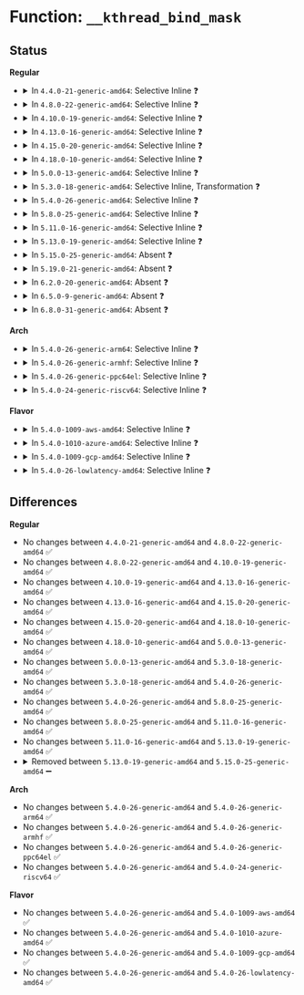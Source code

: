 # Function: <code>__kthread_bind_mask</code>

## Status
<b>Regular</b>
<ul>
<li>
<details>
<summary>In <code>4.4.0-21-generic-amd64</code>: Selective Inline ❓</summary>

```c
void __kthread_bind_mask(struct task_struct * p, const struct cpumask * mask, long int state)
```

```json
{
  "name": "__kthread_bind_mask",
  "collision_type": "Unique Static",
  "inline_type": "Selective",
  "funcs": [
    {
      "addr": 18446744071579502224,
      "name": "__kthread_bind_mask",
      "external": false,
      "loc": "kernel/kthread.c:343",
      "file": "kernel/kthread.c",
      "inline": "not declared, inlined",
      "caller_inline": [],
      "caller_func": [
        "kernel/kthread.c:kthread_bind",
        "kernel/kthread.c:kthread_bind_mask"
      ]
    }
  ],
  "symbols": [
    {
      "addr": 18446744071579502224,
      "name": "__kthread_bind_mask",
      "section": ".text",
      "bind": "STB_LOCAL",
      "size": 117
    }
  ]
}
```
</details>
</li>
<li>
<details>
<summary>In <code>4.8.0-22-generic-amd64</code>: Selective Inline ❓</summary>

```c
void __kthread_bind_mask(struct task_struct * p, const struct cpumask * mask, long int state)
```

```json
{
  "name": "__kthread_bind_mask",
  "collision_type": "Unique Static",
  "inline_type": "Selective",
  "funcs": [
    {
      "addr": 18446744071579516288,
      "name": "__kthread_bind_mask",
      "external": false,
      "loc": "kernel/kthread.c:343",
      "file": "kernel/kthread.c",
      "inline": "not declared, inlined",
      "caller_inline": [],
      "caller_func": [
        "kernel/kthread.c:kthread_bind",
        "kernel/kthread.c:kthread_bind_mask"
      ]
    }
  ],
  "symbols": [
    {
      "addr": 18446744071579516288,
      "name": "__kthread_bind_mask",
      "section": ".text",
      "bind": "STB_LOCAL",
      "size": 117
    }
  ]
}
```
</details>
</li>
<li>
<details>
<summary>In <code>4.10.0-19-generic-amd64</code>: Selective Inline ❓</summary>

```c
void __kthread_bind_mask(struct task_struct * p, const struct cpumask * mask, long int state)
```

```json
{
  "name": "__kthread_bind_mask",
  "collision_type": "Unique Static",
  "inline_type": "Selective",
  "funcs": [
    {
      "addr": 18446744071579538416,
      "name": "__kthread_bind_mask",
      "external": false,
      "loc": "kernel/kthread.c:373",
      "file": "kernel/kthread.c",
      "inline": "not declared, inlined",
      "caller_inline": [],
      "caller_func": [
        "kernel/kthread.c:__kthread_create_worker",
        "kernel/kthread.c:kthread_unpark",
        "kernel/kthread.c:kthread_create_on_cpu",
        "kernel/kthread.c:kthread_bind_mask"
      ]
    }
  ],
  "symbols": [
    {
      "addr": 18446744071579538416,
      "name": "__kthread_bind_mask",
      "section": ".text",
      "bind": "STB_LOCAL",
      "size": 117
    }
  ]
}
```
</details>
</li>
<li>
<details>
<summary>In <code>4.13.0-16-generic-amd64</code>: Selective Inline ❓</summary>

```c
void __kthread_bind_mask(struct task_struct * p, const struct cpumask * mask, long int state)
```

```json
{
  "name": "__kthread_bind_mask",
  "collision_type": "Unique Static",
  "inline_type": "Selective",
  "funcs": [
    {
      "addr": 18446744071579525360,
      "name": "__kthread_bind_mask",
      "external": false,
      "loc": "kernel/kthread.c:377",
      "file": "kernel/kthread.c",
      "inline": "not declared, inlined",
      "caller_inline": [],
      "caller_func": [
        "kernel/kthread.c:__kthread_create_worker",
        "kernel/kthread.c:kthread_unpark",
        "kernel/kthread.c:kthread_create_on_cpu",
        "kernel/kthread.c:kthread_bind_mask"
      ]
    }
  ],
  "symbols": [
    {
      "addr": 18446744071579525360,
      "name": "__kthread_bind_mask",
      "section": ".text",
      "bind": "STB_LOCAL",
      "size": 102
    }
  ]
}
```
</details>
</li>
<li>
<details>
<summary>In <code>4.15.0-20-generic-amd64</code>: Selective Inline ❓</summary>

```c
void __kthread_bind_mask(struct task_struct * p, const struct cpumask * mask, long int state)
```

```json
{
  "name": "__kthread_bind_mask",
  "collision_type": "Unique Static",
  "inline_type": "Selective",
  "funcs": [
    {
      "addr": 18446744071579551376,
      "name": "__kthread_bind_mask",
      "external": false,
      "loc": "kernel/kthread.c:384",
      "file": "kernel/kthread.c",
      "inline": "not declared, inlined",
      "caller_inline": [],
      "caller_func": [
        "kernel/kthread.c:__kthread_create_worker",
        "kernel/kthread.c:kthread_unpark",
        "kernel/kthread.c:kthread_create_on_cpu",
        "kernel/kthread.c:kthread_bind_mask"
      ]
    }
  ],
  "symbols": [
    {
      "addr": 18446744071579551376,
      "name": "__kthread_bind_mask",
      "section": ".text",
      "bind": "STB_LOCAL",
      "size": 102
    }
  ]
}
```
</details>
</li>
<li>
<details>
<summary>In <code>4.18.0-10-generic-amd64</code>: Selective Inline ❓</summary>

```c
void __kthread_bind_mask(struct task_struct * p, const struct cpumask * mask, long int state)
```

```json
{
  "name": "__kthread_bind_mask",
  "collision_type": "Unique Static",
  "inline_type": "Selective",
  "funcs": [
    {
      "addr": 18446744071579577648,
      "name": "__kthread_bind_mask",
      "external": false,
      "loc": "kernel/kthread.c:398",
      "file": "kernel/kthread.c",
      "inline": "not declared, inlined",
      "caller_inline": [],
      "caller_func": [
        "kernel/kthread.c:__kthread_create_worker",
        "kernel/kthread.c:kthread_unpark",
        "kernel/kthread.c:kthread_create_on_cpu",
        "kernel/kthread.c:kthread_bind_mask"
      ]
    }
  ],
  "symbols": [
    {
      "addr": 18446744071579577648,
      "name": "__kthread_bind_mask",
      "section": ".text",
      "bind": "STB_LOCAL",
      "size": 102
    }
  ]
}
```
</details>
</li>
<li>
<details>
<summary>In <code>5.0.0-13-generic-amd64</code>: Selective Inline ❓</summary>

```c
void __kthread_bind_mask(struct task_struct * p, const struct cpumask * mask, long int state)
```

```json
{
  "name": "__kthread_bind_mask",
  "collision_type": "Unique Static",
  "inline_type": "Selective",
  "funcs": [
    {
      "addr": 18446744071579615680,
      "name": "__kthread_bind_mask",
      "external": false,
      "loc": "kernel/kthread.c:398",
      "file": "kernel/kthread.c",
      "inline": "not declared, inlined",
      "caller_inline": [],
      "caller_func": [
        "kernel/kthread.c:__kthread_create_worker",
        "kernel/kthread.c:kthread_unpark",
        "kernel/kthread.c:kthread_create_on_cpu",
        "kernel/kthread.c:kthread_bind_mask"
      ]
    }
  ],
  "symbols": [
    {
      "addr": 18446744071579615680,
      "name": "__kthread_bind_mask",
      "section": ".text",
      "bind": "STB_LOCAL",
      "size": 102
    }
  ]
}
```
</details>
</li>
<li>
<details>
<summary>In <code>5.3.0-18-generic-amd64</code>: Selective Inline, Transformation ❓</summary>

```c
void __kthread_bind_mask(struct task_struct * p, const struct cpumask * mask, long int state)
```

```json
{
  "name": "__kthread_bind_mask",
  "collision_type": "Unique Static",
  "inline_type": "Selective",
  "funcs": [
    {
      "addr": 18446744071579644587,
      "name": "__kthread_bind_mask",
      "external": false,
      "loc": "kernel/kthread.c:407",
      "file": "kernel/kthread.c",
      "inline": "not declared, inlined",
      "caller_inline": [],
      "caller_func": [
        "kernel/kthread.c:__kthread_create_worker",
        "kernel/kthread.c:kthread_unpark",
        "kernel/kthread.c:kthread_create_on_cpu",
        "kernel/kthread.c:kthread_bind_mask"
      ]
    }
  ],
  "symbols": [
    {
      "addr": 18446744071579640752,
      "name": "__kthread_bind_mask",
      "section": ".text",
      "bind": "STB_LOCAL",
      "size": 95
    },
    {
      "addr": 18446744071579644587,
      "name": "__kthread_bind_mask.cold",
      "section": ".text",
      "bind": "STB_LOCAL",
      "size": 19
    }
  ]
}
```
</details>
</li>
<li>
<details>
<summary>In <code>5.4.0-26-generic-amd64</code>: Selective Inline ❓</summary>

```c
void __kthread_bind_mask(struct task_struct * p, const struct cpumask * mask, long int state)
```

```json
{
  "name": "__kthread_bind_mask",
  "collision_type": "Unique Static",
  "inline_type": "Selective",
  "funcs": [
    {
      "addr": 18446744071579667168,
      "name": "__kthread_bind_mask",
      "external": false,
      "loc": "kernel/kthread.c:407",
      "file": "kernel/kthread.c",
      "inline": "not declared, inlined",
      "caller_inline": [],
      "caller_func": [
        "kernel/kthread.c:__kthread_create_worker",
        "kernel/kthread.c:kthread_unpark",
        "kernel/kthread.c:kthread_create_on_cpu",
        "kernel/kthread.c:kthread_bind_mask"
      ]
    }
  ],
  "symbols": [
    {
      "addr": 18446744071579667168,
      "name": "__kthread_bind_mask",
      "section": ".text",
      "bind": "STB_LOCAL",
      "size": 102
    }
  ]
}
```
</details>
</li>
<li>
<details>
<summary>In <code>5.8.0-25-generic-amd64</code>: Selective Inline ❓</summary>

```c
void __kthread_bind_mask(struct task_struct * p, const struct cpumask * mask, long int state)
```

```json
{
  "name": "__kthread_bind_mask",
  "collision_type": "Unique Static",
  "inline_type": "Selective",
  "funcs": [
    {
      "addr": 18446744071579697296,
      "name": "__kthread_bind_mask",
      "external": false,
      "loc": "kernel/kthread.c:443",
      "file": "kernel/kthread.c",
      "inline": "not declared, inlined",
      "caller_inline": [],
      "caller_func": [
        "kernel/kthread.c:__kthread_create_worker",
        "kernel/kthread.c:kthread_unpark",
        "kernel/kthread.c:kthread_create_on_cpu",
        "kernel/kthread.c:kthread_bind_mask"
      ]
    }
  ],
  "symbols": [
    {
      "addr": 18446744071579697296,
      "name": "__kthread_bind_mask",
      "section": ".text",
      "bind": "STB_LOCAL",
      "size": 102
    }
  ]
}
```
</details>
</li>
<li>
<details>
<summary>In <code>5.11.0-16-generic-amd64</code>: Selective Inline ❓</summary>

```c
void __kthread_bind_mask(struct task_struct * p, const struct cpumask * mask, long int state)
```

```json
{
  "name": "__kthread_bind_mask",
  "collision_type": "Unique Static",
  "inline_type": "Selective",
  "funcs": [
    {
      "addr": 18446744071579675264,
      "name": "__kthread_bind_mask",
      "external": false,
      "loc": "kernel/kthread.c:445",
      "file": "kernel/kthread.c",
      "inline": "not declared, inlined",
      "caller_inline": [],
      "caller_func": [
        "kernel/kthread.c:__kthread_create_worker",
        "kernel/kthread.c:kthread_unpark",
        "kernel/kthread.c:kthread_create_on_cpu",
        "kernel/kthread.c:kthread_bind_mask"
      ]
    }
  ],
  "symbols": [
    {
      "addr": 18446744071579675264,
      "name": "__kthread_bind_mask",
      "section": ".text",
      "bind": "STB_LOCAL",
      "size": 102
    }
  ]
}
```
</details>
</li>
<li>
<details>
<summary>In <code>5.13.0-19-generic-amd64</code>: Selective Inline ❓</summary>

```c
void __kthread_bind_mask(struct task_struct * p, const struct cpumask * mask, long int state)
```

```json
{
  "name": "__kthread_bind_mask",
  "collision_type": "Unique Static",
  "inline_type": "Selective",
  "funcs": [
    {
      "addr": 18446744071579682080,
      "name": "__kthread_bind_mask",
      "external": false,
      "loc": "kernel/kthread.c:472",
      "file": "kernel/kthread.c",
      "inline": "not declared, inlined",
      "caller_inline": [],
      "caller_func": [
        "kernel/kthread.c:__kthread_create_worker",
        "kernel/kthread.c:kthread_unpark",
        "kernel/kthread.c:kthread_create_on_cpu",
        "kernel/kthread.c:kthread_bind_mask"
      ]
    }
  ],
  "symbols": [
    {
      "addr": 18446744071579682080,
      "name": "__kthread_bind_mask",
      "section": ".text",
      "bind": "STB_LOCAL",
      "size": 102
    }
  ]
}
```
</details>
</li>
<li>
<details>
<summary>In <code>5.15.0-25-generic-amd64</code>: Absent ❓</summary>

```json
{
  "name": "__kthread_bind_mask",
  "collision_type": "Unique Static",
  "inline_type": "Full",
  "funcs": [
    {
      "addr": 18446744071579766235,
      "name": "__kthread_bind_mask",
      "external": false,
      "loc": "kernel/kthread.c:472",
      "file": "kernel/kthread.c",
      "inline": "not declared, inlined",
      "caller_inline": [
        "kernel/kthread.c:kthread_bind_mask",
        "kernel/kthread.c:kthread_bind_mask",
        "kernel/kthread.c:__kthread_bind",
        "kernel/kthread.c:__kthread_bind"
      ],
      "caller_func": []
    }
  ],
  "symbols": []
}
```
</details>
</li>
<li>
<details>
<summary>In <code>5.19.0-21-generic-amd64</code>: Absent ❓</summary>

```json
{
  "name": "__kthread_bind_mask",
  "collision_type": "Unique Static",
  "inline_type": "Full",
  "funcs": [
    {
      "addr": 18446744071579873851,
      "name": "__kthread_bind_mask",
      "external": false,
      "loc": "kernel/kthread.c:531",
      "file": "kernel/kthread.c",
      "inline": "not declared, inlined",
      "caller_inline": [
        "kernel/kthread.c:kthread_bind_mask",
        "kernel/kthread.c:kthread_bind_mask",
        "kernel/kthread.c:__kthread_bind",
        "kernel/kthread.c:__kthread_bind"
      ],
      "caller_func": []
    }
  ],
  "symbols": []
}
```
</details>
</li>
<li>
<details>
<summary>In <code>6.2.0-20-generic-amd64</code>: Absent ❓</summary>

```json
{
  "name": "__kthread_bind_mask",
  "collision_type": "Unique Static",
  "inline_type": "Full",
  "funcs": [
    {
      "addr": 18446744071580016955,
      "name": "__kthread_bind_mask",
      "external": false,
      "loc": "kernel/kthread.c:531",
      "file": "kernel/kthread.c",
      "inline": "not declared, inlined",
      "caller_inline": [
        "kernel/kthread.c:kthread_bind_mask",
        "kernel/kthread.c:kthread_bind_mask",
        "kernel/kthread.c:__kthread_bind",
        "kernel/kthread.c:__kthread_bind"
      ],
      "caller_func": []
    }
  ],
  "symbols": []
}
```
</details>
</li>
<li>
<details>
<summary>In <code>6.5.0-9-generic-amd64</code>: Absent ❓</summary>

```json
{
  "name": "__kthread_bind_mask",
  "collision_type": "Unique Static",
  "inline_type": "Full",
  "funcs": [
    {
      "addr": 18446744071580070811,
      "name": "__kthread_bind_mask",
      "external": false,
      "loc": "kernel/kthread.c:532",
      "file": "kernel/kthread.c",
      "inline": "not declared, inlined",
      "caller_inline": [
        "kernel/kthread.c:kthread_bind_mask",
        "kernel/kthread.c:kthread_bind_mask",
        "kernel/kthread.c:__kthread_bind",
        "kernel/kthread.c:__kthread_bind"
      ],
      "caller_func": []
    }
  ],
  "symbols": []
}
```
</details>
</li>
<li>
<details>
<summary>In <code>6.8.0-31-generic-amd64</code>: Absent ❓</summary>

```json
{
  "name": "__kthread_bind_mask",
  "collision_type": "Unique Static",
  "inline_type": "Full",
  "funcs": [
    {
      "addr": 18446744071580113643,
      "name": "__kthread_bind_mask",
      "external": false,
      "loc": "kernel/kthread.c:531",
      "file": "kernel/kthread.c",
      "inline": "not declared, inlined",
      "caller_inline": [
        "kernel/kthread.c:kthread_bind_mask",
        "kernel/kthread.c:kthread_bind_mask",
        "kernel/kthread.c:__kthread_bind",
        "kernel/kthread.c:__kthread_bind"
      ],
      "caller_func": []
    }
  ],
  "symbols": []
}
```
</details>
</li>
</ul>
<b>Arch</b>
<ul>
<li>
<details>
<summary>In <code>5.4.0-26-generic-arm64</code>: Selective Inline ❓</summary>

```c
void __kthread_bind_mask(struct task_struct * p, const struct cpumask * mask, long int state)
```

```json
{
  "name": "__kthread_bind_mask",
  "collision_type": "Unique Static",
  "inline_type": "Selective",
  "funcs": [
    {
      "addr": 18446603336490844336,
      "name": "__kthread_bind_mask",
      "external": false,
      "loc": "kernel/kthread.c:407",
      "file": "kernel/kthread.c",
      "inline": "not declared, inlined",
      "caller_inline": [],
      "caller_func": [
        "kernel/kthread.c:__kthread_create_worker",
        "kernel/kthread.c:kthread_unpark",
        "kernel/kthread.c:kthread_create_on_cpu",
        "kernel/kthread.c:kthread_bind_mask"
      ]
    }
  ],
  "symbols": [
    {
      "addr": 18446603336490844336,
      "name": "__kthread_bind_mask",
      "section": ".text",
      "bind": "STB_LOCAL",
      "size": 232
    }
  ]
}
```
</details>
</li>
<li>
<details>
<summary>In <code>5.4.0-26-generic-armhf</code>: Selective Inline ❓</summary>

```c
void __kthread_bind_mask(struct task_struct * p, const struct cpumask * mask, long int state)
```

```json
{
  "name": "__kthread_bind_mask",
  "collision_type": "Unique Static",
  "inline_type": "Selective",
  "funcs": [
    {
      "addr": 3224873212,
      "name": "__kthread_bind_mask",
      "external": false,
      "loc": "kernel/kthread.c:407",
      "file": "kernel/kthread.c",
      "inline": "not declared, inlined",
      "caller_inline": [],
      "caller_func": [
        "kernel/kthread.c:__kthread_create_worker",
        "kernel/kthread.c:kthread_unpark",
        "kernel/kthread.c:kthread_create_on_cpu",
        "kernel/kthread.c:kthread_bind_mask"
      ]
    }
  ],
  "symbols": [
    {
      "addr": 3224873212,
      "name": "__kthread_bind_mask",
      "section": ".text",
      "bind": "STB_LOCAL",
      "size": 132
    }
  ]
}
```
</details>
</li>
<li>
<details>
<summary>In <code>5.4.0-26-generic-ppc64el</code>: Selective Inline ❓</summary>

```c
void __kthread_bind_mask(struct task_struct * p, const struct cpumask * mask, long int state)
```

```json
{
  "name": "__kthread_bind_mask",
  "collision_type": "Unique Static",
  "inline_type": "Selective",
  "funcs": [
    {
      "addr": 13835058055283681008,
      "name": "__kthread_bind_mask",
      "external": false,
      "loc": "kernel/kthread.c:407",
      "file": "kernel/kthread.c",
      "inline": "not declared, inlined",
      "caller_inline": [],
      "caller_func": [
        "kernel/kthread.c:__kthread_create_worker",
        "kernel/kthread.c:kthread_unpark",
        "kernel/kthread.c:kthread_create_on_cpu",
        "kernel/kthread.c:kthread_bind_mask"
      ]
    }
  ],
  "symbols": [
    {
      "addr": 13835058055283681008,
      "name": "__kthread_bind_mask",
      "section": ".text",
      "bind": "STB_LOCAL",
      "size": 196
    }
  ]
}
```
</details>
</li>
<li>
<details>
<summary>In <code>5.4.0-24-generic-riscv64</code>: Selective Inline ❓</summary>

```c
void __kthread_bind_mask(struct task_struct * p, const struct cpumask * mask, long int state)
```

```json
{
  "name": "__kthread_bind_mask",
  "collision_type": "Unique Static",
  "inline_type": "Selective",
  "funcs": [
    {
      "addr": 18446743936271512066,
      "name": "__kthread_bind_mask",
      "external": false,
      "loc": "kernel/kthread.c:407",
      "file": "kernel/kthread.c",
      "inline": "not declared, inlined",
      "caller_inline": [],
      "caller_func": [
        "kernel/kthread.c:__kthread_create_worker",
        "kernel/kthread.c:kthread_unpark",
        "kernel/kthread.c:kthread_create_on_cpu",
        "kernel/kthread.c:kthread_bind_mask"
      ]
    }
  ],
  "symbols": [
    {
      "addr": 18446743936271512066,
      "name": "__kthread_bind_mask",
      "section": ".text",
      "bind": "STB_LOCAL",
      "size": 130
    }
  ]
}
```
</details>
</li>
</ul>
<b>Flavor</b>
<ul>
<li>
<details>
<summary>In <code>5.4.0-1009-aws-amd64</code>: Selective Inline ❓</summary>

```c
void __kthread_bind_mask(struct task_struct * p, const struct cpumask * mask, long int state)
```

```json
{
  "name": "__kthread_bind_mask",
  "collision_type": "Unique Static",
  "inline_type": "Selective",
  "funcs": [
    {
      "addr": 18446744071579643488,
      "name": "__kthread_bind_mask",
      "external": false,
      "loc": "kernel/kthread.c:407",
      "file": "kernel/kthread.c",
      "inline": "not declared, inlined",
      "caller_inline": [],
      "caller_func": [
        "kernel/kthread.c:__kthread_create_worker",
        "kernel/kthread.c:kthread_unpark",
        "kernel/kthread.c:kthread_create_on_cpu",
        "kernel/kthread.c:kthread_bind_mask"
      ]
    }
  ],
  "symbols": [
    {
      "addr": 18446744071579643488,
      "name": "__kthread_bind_mask",
      "section": ".text",
      "bind": "STB_LOCAL",
      "size": 102
    }
  ]
}
```
</details>
</li>
<li>
<details>
<summary>In <code>5.4.0-1010-azure-amd64</code>: Selective Inline ❓</summary>

```c
void __kthread_bind_mask(struct task_struct * p, const struct cpumask * mask, long int state)
```

```json
{
  "name": "__kthread_bind_mask",
  "collision_type": "Unique Static",
  "inline_type": "Selective",
  "funcs": [
    {
      "addr": 18446744071579571872,
      "name": "__kthread_bind_mask",
      "external": false,
      "loc": "kernel/kthread.c:407",
      "file": "kernel/kthread.c",
      "inline": "not declared, inlined",
      "caller_inline": [],
      "caller_func": [
        "kernel/kthread.c:__kthread_create_worker",
        "kernel/kthread.c:kthread_unpark",
        "kernel/kthread.c:kthread_create_on_cpu",
        "kernel/kthread.c:kthread_bind_mask"
      ]
    }
  ],
  "symbols": [
    {
      "addr": 18446744071579571872,
      "name": "__kthread_bind_mask",
      "section": ".text",
      "bind": "STB_LOCAL",
      "size": 102
    }
  ]
}
```
</details>
</li>
<li>
<details>
<summary>In <code>5.4.0-1009-gcp-amd64</code>: Selective Inline ❓</summary>

```c
void __kthread_bind_mask(struct task_struct * p, const struct cpumask * mask, long int state)
```

```json
{
  "name": "__kthread_bind_mask",
  "collision_type": "Unique Static",
  "inline_type": "Selective",
  "funcs": [
    {
      "addr": 18446744071579640752,
      "name": "__kthread_bind_mask",
      "external": false,
      "loc": "kernel/kthread.c:407",
      "file": "kernel/kthread.c",
      "inline": "not declared, inlined",
      "caller_inline": [],
      "caller_func": [
        "kernel/kthread.c:__kthread_create_worker",
        "kernel/kthread.c:kthread_unpark",
        "kernel/kthread.c:kthread_create_on_cpu",
        "kernel/kthread.c:kthread_bind_mask"
      ]
    }
  ],
  "symbols": [
    {
      "addr": 18446744071579640752,
      "name": "__kthread_bind_mask",
      "section": ".text",
      "bind": "STB_LOCAL",
      "size": 102
    }
  ]
}
```
</details>
</li>
<li>
<details>
<summary>In <code>5.4.0-26-lowlatency-amd64</code>: Selective Inline ❓</summary>

```c
void __kthread_bind_mask(struct task_struct * p, const struct cpumask * mask, long int state)
```

```json
{
  "name": "__kthread_bind_mask",
  "collision_type": "Unique Static",
  "inline_type": "Selective",
  "funcs": [
    {
      "addr": 18446744071579674992,
      "name": "__kthread_bind_mask",
      "external": false,
      "loc": "kernel/kthread.c:407",
      "file": "kernel/kthread.c",
      "inline": "not declared, inlined",
      "caller_inline": [],
      "caller_func": [
        "kernel/kthread.c:__kthread_create_worker",
        "kernel/kthread.c:kthread_unpark",
        "kernel/kthread.c:kthread_create_on_cpu",
        "kernel/kthread.c:kthread_bind_mask"
      ]
    }
  ],
  "symbols": [
    {
      "addr": 18446744071579674992,
      "name": "__kthread_bind_mask",
      "section": ".text",
      "bind": "STB_LOCAL",
      "size": 102
    }
  ]
}
```
</details>
</li>
</ul>

## Differences
<b>Regular</b>
<ul>
<li>
No changes between <code>4.4.0-21-generic-amd64</code> and <code>4.8.0-22-generic-amd64</code> ✅
</li>
<li>
No changes between <code>4.8.0-22-generic-amd64</code> and <code>4.10.0-19-generic-amd64</code> ✅
</li>
<li>
No changes between <code>4.10.0-19-generic-amd64</code> and <code>4.13.0-16-generic-amd64</code> ✅
</li>
<li>
No changes between <code>4.13.0-16-generic-amd64</code> and <code>4.15.0-20-generic-amd64</code> ✅
</li>
<li>
No changes between <code>4.15.0-20-generic-amd64</code> and <code>4.18.0-10-generic-amd64</code> ✅
</li>
<li>
No changes between <code>4.18.0-10-generic-amd64</code> and <code>5.0.0-13-generic-amd64</code> ✅
</li>
<li>
No changes between <code>5.0.0-13-generic-amd64</code> and <code>5.3.0-18-generic-amd64</code> ✅
</li>
<li>
No changes between <code>5.3.0-18-generic-amd64</code> and <code>5.4.0-26-generic-amd64</code> ✅
</li>
<li>
No changes between <code>5.4.0-26-generic-amd64</code> and <code>5.8.0-25-generic-amd64</code> ✅
</li>
<li>
No changes between <code>5.8.0-25-generic-amd64</code> and <code>5.11.0-16-generic-amd64</code> ✅
</li>
<li>
No changes between <code>5.11.0-16-generic-amd64</code> and <code>5.13.0-19-generic-amd64</code> ✅
</li>
<li>
<details>
<summary>Removed between <code>5.13.0-19-generic-amd64</code> and <code>5.15.0-25-generic-amd64</code> ➖</summary>

```c
void __kthread_bind_mask(struct task_struct * p, const struct cpumask * mask, long int state)
```
</details>
</li>
</ul>
<b>Arch</b>
<ul>
<li>
No changes between <code>5.4.0-26-generic-amd64</code> and <code>5.4.0-26-generic-arm64</code> ✅
</li>
<li>
No changes between <code>5.4.0-26-generic-amd64</code> and <code>5.4.0-26-generic-armhf</code> ✅
</li>
<li>
No changes between <code>5.4.0-26-generic-amd64</code> and <code>5.4.0-26-generic-ppc64el</code> ✅
</li>
<li>
No changes between <code>5.4.0-26-generic-amd64</code> and <code>5.4.0-24-generic-riscv64</code> ✅
</li>
</ul>
<b>Flavor</b>
<ul>
<li>
No changes between <code>5.4.0-26-generic-amd64</code> and <code>5.4.0-1009-aws-amd64</code> ✅
</li>
<li>
No changes between <code>5.4.0-26-generic-amd64</code> and <code>5.4.0-1010-azure-amd64</code> ✅
</li>
<li>
No changes between <code>5.4.0-26-generic-amd64</code> and <code>5.4.0-1009-gcp-amd64</code> ✅
</li>
<li>
No changes between <code>5.4.0-26-generic-amd64</code> and <code>5.4.0-26-lowlatency-amd64</code> ✅
</li>
</ul>
